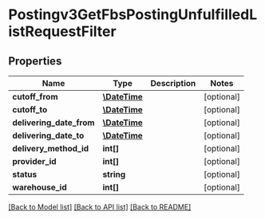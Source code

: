 # Postingv3GetFbsPostingUnfulfilledListRequestFilter

## Properties
Name | Type | Description | Notes
------------ | ------------- | ------------- | -------------
**cutoff_from** | [**\DateTime**](\DateTime.md) |  | [optional] 
**cutoff_to** | [**\DateTime**](\DateTime.md) |  | [optional] 
**delivering_date_from** | [**\DateTime**](\DateTime.md) |  | [optional] 
**delivering_date_to** | [**\DateTime**](\DateTime.md) |  | [optional] 
**delivery_method_id** | **int[]** |  | [optional] 
**provider_id** | **int[]** |  | [optional] 
**status** | **string** |  | [optional] 
**warehouse_id** | **int[]** |  | [optional] 

[[Back to Model list]](../README.md#documentation-for-models) [[Back to API list]](../README.md#documentation-for-api-endpoints) [[Back to README]](../README.md)


